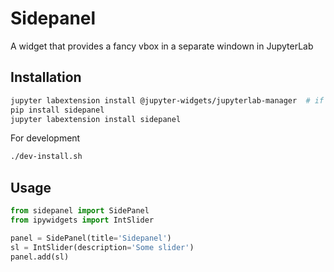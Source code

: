# Sidepanel

A widget that provides a fancy vbox in a separate windown in JupyterLab 

## Installation

```bash
jupyter labextension install @jupyter-widgets/jupyterlab-manager  # if not installed already
pip install sidepanel
jupyter labextension install sidepanel
```

For development
```bash
./dev-install.sh
```

## Usage

```python
from sidepanel import SidePanel
from ipywidgets import IntSlider

panel = SidePanel(title='Sidepanel')
sl = IntSlider(description='Some slider')
panel.add(sl)
```


<!-- ![sidecar](sidepanel.gif) -->
